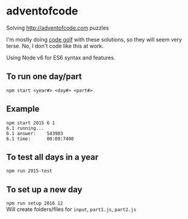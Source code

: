 # adventofcode
Solving http://adventofcode.com puzzles

I'm mostly doing [code golf](https://en.wikipedia.org/wiki/Code_golf) with these solutions, so they will seem very terse.
No, I don't code like this at work.

Using Node v6 for ES6 syntax and features.

To run one day/part
---
`npm start <year#> <day#> <part#>`

Example
---
```
npm start 2015 6 1
6.1 running...
6.1 answer:	   543903
6.1 time:	   00:09:7400
```

To test all days in a year
---
`npm run 2015-test`

To set up a new day
---
`npm run setup 2016 12`  
Will create folders/files for `input`, `part1.js`, `part2.js`
